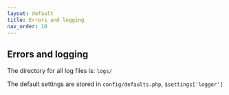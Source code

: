 ```yaml
---
layout: default
title: Errors and logging
nav_order: 10
---
```


## Errors and logging
 
The directory for all log files is: `logs/`

The default settings are stored in `config/defaults.php`, `$settings['logger']`
